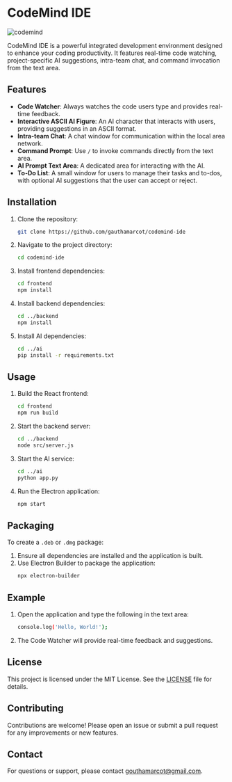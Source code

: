 # CodeMind IDE

![codemind](https://github.com/gauthamarcot/CodeMind-IDE/assets/43777597/34a2a306-65ac-4f66-83e0-0789a88ff3f8)


CodeMind IDE is a powerful integrated development environment designed to enhance your coding productivity. It features real-time code watching, project-specific AI suggestions, intra-team chat, and command invocation from the text area.

## Features

- **Code Watcher**: Always watches the code users type and provides real-time feedback.
- **Interactive ASCII AI Figure**: An AI character that interacts with users, providing suggestions in an ASCII format.
- **Intra-team Chat**: A chat window for communication within the local area network.
- **Command Prompt**: Use `/` to invoke commands directly from the text area.
- **AI Prompt Text Area**: A dedicated area for interacting with the AI.
- **To-Do List**: A small window for users to manage their tasks and to-dos, with optional AI suggestions that the user can accept or reject.


## Installation

1. Clone the repository:
    ```sh
    git clone https://github.com/gauthamarcot/codemind-ide
    ```

2. Navigate to the project directory:
    ```sh
    cd codemind-ide
    ```

3. Install frontend dependencies:
    ```sh
    cd frontend
    npm install
    ```

4. Install backend dependencies:
    ```sh
    cd ../backend
    npm install
    ```

5. Install AI dependencies:
    ```sh
    cd ../ai
    pip install -r requirements.txt
    ```

## Usage

1. Build the React frontend:
    ```sh
    cd frontend
    npm run build
    ```

2. Start the backend server:
    ```sh
    cd ../backend
    node src/server.js
    ```

3. Start the AI service:
    ```sh
    cd ../ai
    python app.py
    ```

4. Run the Electron application:
    ```sh
    npm start
    ```

## Packaging

To create a `.deb` or `.dmg` package:

1. Ensure all dependencies are installed and the application is built.
2. Use Electron Builder to package the application:
    ```sh
    npx electron-builder
    ```

## Example

1. Open the application and type the following in the text area:
    ```sh
    console.log('Hello, World!');
    ```
2. The Code Watcher will provide real-time feedback and suggestions.

## License

This project is licensed under the MIT License. See the [LICENSE](LICENSE) file for details.

## Contributing

Contributions are welcome! Please open an issue or submit a pull request for any improvements or new features.

## Contact

For questions or support, please contact [gouthamarcot@gmail.com](mailto:gouthamarcot@gmail.com).
